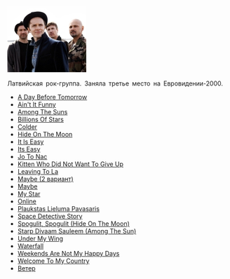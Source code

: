 ![](brainstorm.jpg)

Латвийская рок-группа. Заняла третье место на Евровидении-2000.

* [A Day Before Tomorrow](A%20Day%20Before%20Tomorrow)
* [Ain't It Funny](Ain't%20It%20Funny)
* [Among The Suns](Among%20The%20Suns)
* [Billions Of Stars](Billions%20Of%20Stars)
* [Colder](Colder)
* [Hide On The Moon](Hide%20On%20The%20Moon)
* [It Is Easy](It%20Is%20Easy)
* [Its Easy](Its%20Easy)
* [Jo To Nac](Jo%20To%20Nac)
* [Kitten Who Did Not Want To Give Up](Kitten%20Who%20Did%20Not%20Want%20To%20Give%20Up)
* [Leaving To La](Leaving%20To%20La)
* [Maybe (2 вариант)](Maybe%20(2%20вариант))
* [Maybe](Maybe)
* [My Star](My%20Star)
* [Online](Online)
* [Plaukstas Lieluma Pavasaris](Plaukstas%20Lieluma%20Pavasaris)
* [Space Detective Story](Space%20Detective%20Story)
* [Spogulit, Spogulit (Hide On The Moon)](Spogulit,%20Spogulit%20(Hide%20On%20The%20Moon))
* [Starp Divaam Sauleem (Among The Sun)](Starp%20Divaam%20Sauleem%20(Among%20The%20Sun))
* [Under My Wing](Under%20My%20Wing)
* [Waterfall](Waterfall)
* [Weekends Are Not My Happy Days](Weekends%20Are%20Not%20My%20Happy%20Days)
* [Welcome To My Country](Welcome%20To%20My%20Country)
* [Ветер](Ветер)